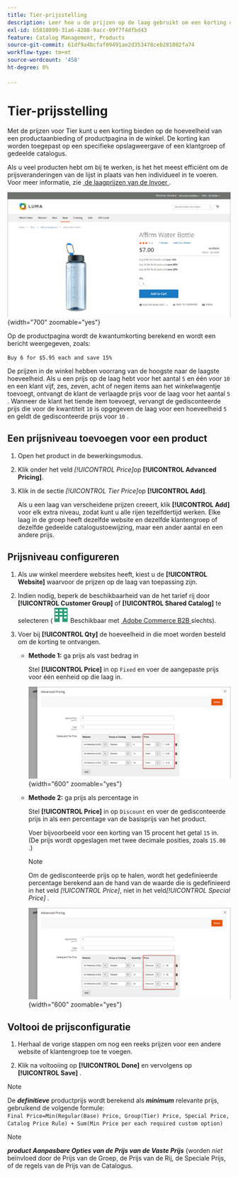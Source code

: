 ```yaml
---
title: Tier-prijsstelling
description: Leer hoe u de prijzen op de laag gebruikt om een korting op de hoeveelheid van een productaanbieding of productpagina aan te bieden.
exl-id: b5810899-31a6-4288-9acc-09f7f4dfbd43
feature: Catalog Management, Products
source-git-commit: 61df9a4bcfaf09491ae2d353478ceb281082fa74
workflow-type: tm+mt
source-wordcount: '458'
ht-degree: 0%

---
```


# Tier-prijsstelling

Met de prijzen voor Tier kunt u een korting bieden op de hoeveelheid van een productaanbieding of productpagina in de winkel. De korting kan worden toegepast op een specifieke opslagweergave of een klantgroep of gedeelde catalogus.

Als u veel producten hebt om bij te werken, is het het meest efficiënt om de prijsveranderingen van de lijst in plaats van hen individueel in te voeren. Voor meer informatie, zie [&#x200B; de laagprijzen van de Invoer &#x200B;](../systems/data-import-price-tier.md).

![&#x200B; de prijs van de Rij op een storefront productpagina &#x200B;](./assets/product-price-tier-storefront.png){width="700" zoomable="yes"}

Op de productpagina wordt de kwantumkorting berekend en wordt een bericht weergegeven, zoals:

`Buy 6 for $5.95 each and save 15%`

De prijzen in de winkel hebben voorrang van de hoogste naar de laagste hoeveelheid. Als u een prijs op de laag hebt voor het aantal `5` en één voor `10` en een klant vijf, zes, zeven, acht of negen items aan het winkelwagentje toevoegt, ontvangt de klant de verlaagde prijs voor de laag voor het aantal `5` . Wanneer de klant het tiende item toevoegt, vervangt de gedisconteerde prijs die voor de kwantiteit `10` is opgegeven de laag voor een hoeveelheid `5` en geldt de gedisconteerde prijs voor `10` .

## Een prijsniveau toevoegen voor een product

1. Open het product in de bewerkingsmodus.

1. Klik onder het veld _[!UICONTROL Price]_&#x200B;op **[!UICONTROL Advanced Pricing]**.

1. Klik in de sectie _[!UICONTROL Tier Price]_&#x200B;op **[!UICONTROL Add]**.

   Als u een laag van verscheidene prijzen creeert, klik **[!UICONTROL Add]** voor elk extra niveau, zodat kunt u alle rijen tezelfdertijd werken. Elke laag in de groep heeft dezelfde website en dezelfde klantengroep of dezelfde gedeelde catalogustoewijzing, maar een ander aantal en een andere prijs.

## Prijsniveau configureren

1. Als uw winkel meerdere websites heeft, kiest u de **[!UICONTROL Website]** waarvoor de prijzen op de laag van toepassing zijn.

1. Indien nodig, beperk de beschikbaarheid van de het tarief rij door **[!UICONTROL Customer Group]** of **[!UICONTROL Shared Catalog]** te selecteren (![&#x200B; Adobe Commerce B2B &#x200B;](../assets/b2b.svg) Beschikbaar met [&#x200B; Adobe Commerce B2B &#x200B;](./b2b/../introduction.md) slechts).

1. Voer bij **[!UICONTROL Qty]** de hoeveelheid in die moet worden besteld om de korting te ontvangen.

   - **Methode 1:** ga prijs als vast bedrag in

     Stel **[!UICONTROL Price]** in op `Fixed` en voer de aangepaste prijs voor één eenheid op die laag in.

     ![&#x200B; Prijs van de Rij als Vast Bedrag &#x200B;](./assets/product-price-tier-fixed.png){width="600" zoomable="yes"}

   - **Methode 2:** ga prijs als percentage in

     Stel **[!UICONTROL Price]** in op `Discount` en voer de gedisconteerde prijs in als een percentage van de basisprijs van het product.

     Voer bijvoorbeeld voor een korting van 15 procent het getal `15` in. (De prijs wordt opgeslagen met twee decimale posities, zoals `15.00` .)

     >[!NOTE]
     >
     >Om de gedisconteerde prijs op te halen, wordt het gedefinieerde percentage berekend aan de hand van de waarde die is gedefinieerd in het veld _[!UICONTROL Price]_, niet in het veld&#x200B;_[!UICONTROL Special Price]_ .

     ![&#x200B; Prijs van de Rij als Percentage &#x200B;](./assets/product-price-tier-discount.png){width="600" zoomable="yes"}

## Voltooi de prijsconfiguratie

1. Herhaal de vorige stappen om nog een reeks prijzen voor een andere website of klantengroep toe te voegen.

1. Klik na voltooiing op **[!UICONTROL Done]** en vervolgens op **[!UICONTROL Save]** .

>[!NOTE]
>
>De **_definitieve_** productprijs wordt berekend als **_minimum_** relevante prijs, gebruikend de volgende formule: <br/>`Final Price=Min(Regular(Base) Price, Group(Tier) Price, Special Price, Catalog Price Rule) + Sum(Min Price per each required custom option)`

>[!NOTE]
>
>_&#x200B;**product Aanpasbare Opties van de Prijs van de Vaste Prijs**&#x200B;_ &lbrace;worden _niet_ beïnvloed door de Prijs van de Groep, de Prijs van de Rij, de Speciale Prijs, of de regels van de Prijs van de Catalogus.
